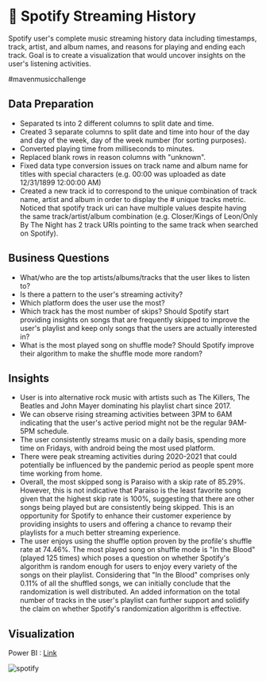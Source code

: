 # 🎵 Spotify Streaming History

Spotify user's complete music streaming history data including timestamps, track, artist, and album names, and reasons for playing and ending each track. Goal is to create a visualization that would uncover insights on the user's listening activities.

#mavenmusicchallenge

## Data Preparation
- Separated ts into 2 different columns to split date and time.
- Created 3 separate columns to split date and time into hour of the day and day of the week, day of the week number (for sorting purposes).
- Converted playing time from milliseconds to minutes.
- Replaced blank rows in reason columns with "unknown".
- Fixed data type conversion issues on track name and album name for titles with special characters (e.g. 00:00 was uploaded as date 12/31/1899 12:00:00 AM)
- Created a new track id to correspond to the unique combination of track name, artist and album in order to display the # unique tracks metric. Noticed that spotify track uri can have multiple values despite having the same track/artist/album combination (e.g. Closer/Kings of Leon/Only By The Night has 2 track URIs pointing to the same track when searched on Spotify).

## Business Questions
- What/who are the top artists/albums/tracks that the user likes to listen to?
- Is there a pattern to the user's streaming activity?
- Which platform does the user use the most?
- Which track has the most number of skips? Should Spotify start providing insights on songs that are frequently skipped to improve the user's playlist and keep only songs that the users are actually interested in?
- What is the most played song on shuffle mode? Should Spotify improve their algorithm to make the shuffle mode more random?

## Insights
- User is into alternative rock music with artists such as The Killers, The Beatles and John Mayer dominating his playlist chart since 2017.
- We can observe rising streaming activities between 3PM to 6AM indicating that the user's active period might not be the regular 9AM-5PM schedule.
- The user consistently streams music on a daily basis, spending more time on Fridays, with android being the most used platform.
- There were peak streaming activities during 2020-2021 that could potentially be influenced by the pandemic period as people spent more time working from home.
- Overall, the most skipped song is Paraiso with a skip rate of 85.29%. However, this is not indicative that Paraiso is the least favorite song given that the highest skip rate is 100%, suggesting that there are other songs being played but are consistently being skipped. This is an opportunity for Spotify to enhance their customer experience by providing insights to users and offering a chance to revamp their playlists for a much better streaming experience.
- The user enjoys using the shuffle option proven by the profile's shuffle  rate at 74.46%. The most played song on shuffle mode is "In the Blood" (played 125 times) which poses a question on whether Spotify's algorithm is random enough for users to enjoy every variety of the songs on their playlist. Considering that "In the Blood" comprises only 0.11% of all the shuffled songs, we can initially conclude that the randomization is well distributed. An added information on the total number of tracks in the user's playlist can further support and solidify the claim on whether Spotify's randomization algorithm is effective.

## Visualization
Power BI : [Link](https://app.powerbi.com/view?r=eyJrIjoiMzRhM2Q4ZTQtYjdkZC00ZWEyLTgzZjYtZWUzYTBkNzlkNTBmIiwidCI6IjQwMTE5ZDRmLWY1NzQtNGQzNS05MjNkLTA2NjJiNDc0NTRmNyJ9)

![spotify](https://github.com/user-attachments/assets/2e83445a-99ec-4670-9777-295e3fce7a66)



